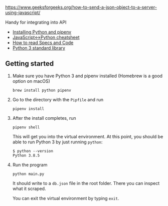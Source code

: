 https://www.geeksforgeeks.org/how-to-send-a-json-object-to-a-server-using-javascript/

Handy for integrating into API


- [Installing Python and pipenv](https://github.com/LambdaSchool/CS-Wiki/wiki/Installing-Python-3-and-pipenv)
- [JavaScript<->Python cheatsheet](https://github.com/LambdaSchool/CS-Wiki/wiki/Javascript-Python-cheatsheet)
- [How to read Specs and Code](https://github.com/LambdaSchool/CS-Wiki/wiki/How-to-Read-Specifications-and-Code)
- [Python 3 standard library](https://docs.python.org/3.6/library/)

## Getting started

1. Make sure you have Python 3 and pipenv installed (Homebrew is a good option on macOS)

   ```
   brew install python pipenv
   ```

2. Go to the directory with the `Pipfile` and run

   ```
   pipenv install
   ```

3. After the install completes, run

   ```
   pipenv shell
   ```

   This will get you into the virtual environment. At this point, you should be
   able to run Python 3 by just running `python`:

   ```
   $ python --version
   Python 3.8.5
   ```

4. Run the program

   ```
   python main.py
   ```

   It should write to a `db.json` file in the root folder. There you can inspect what it scraped.

   You can exit the virtual environment by typing `exit`.
